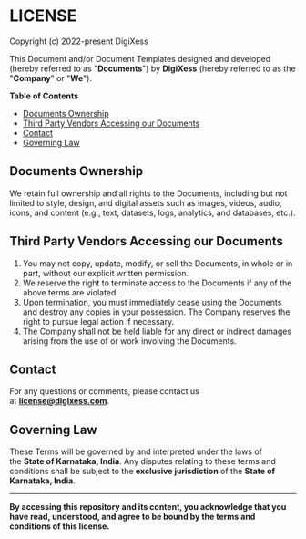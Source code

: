 # LICENSE

 Copyright (c) 2022-present DigiXess

This Document and/or Document Templates designed and developed (hereby referred to as "**Documents**") by **DigiXess** (hereby referred to as the "**Company**" or "**We**"). 

**Table of Contents**

- [Documents Ownership](#documents-ownership)
- [Third Party Vendors Accessing our Documents](#third-party-vendors-accessing-our-documents)
- [Contact](#contact)
- [Governing Law](#governing-law)

## Documents Ownership

We retain full ownership and all rights to the Documents, including but not limited to style, design, and digital assets such as images, videos, audio, icons, and content (e.g., text, datasets, logs, analytics, and databases, etc.).

## Third Party Vendors Accessing our Documents

1. You may not copy, update, modify, or sell the Documents, in whole or in part, without our explicit written permission.
1. We reserve the right to terminate access to the Documents if any of the above terms are violated.
1. Upon termination, you must immediately cease using the Documents and destroy any copies in your possession. The Company reserves the right to pursue legal action if necessary.
1. The Company shall not be held liable for any direct or indirect damages arising from the use of or work involving the Documents.

## Contact

For any questions or comments, please contact us at **[license@digixess.com](mailto:license@digixess.com?subject=Questions%20on%20Licenses%20)**. 

## Governing Law

These Terms will be governed by and interpreted under the laws of the **State of Karnataka, India**. Any disputes relating to these terms and conditions shall be subject to the **exclusive jurisdiction** of the **State of Karnataka, India**.

---

**By accessing this repository and its content, you acknowledge that you have read, understood, and agree to be bound by the terms and conditions of this license.**
